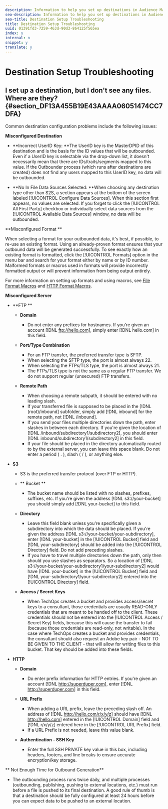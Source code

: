 ```yaml
---
description: Information to help you set up destinations in Audience Manager and avoid common problems.
seo-description: Information to help you set up destinations in Audience Manager and avoid common problems.
seo-title: Destination Setup Troubleshooting
title: Destination Setup Troubleshooting
uuid: 01391fd3-7259-463d-90d3-864125f565ea
index: y
internal: n
snippet: y
translate: y
---
```


# Destination Setup Troubleshooting


## I set up a destination, but I don't see any files. Where are they? {#section_DF13A455B19E43AAAA06051474CC7DFA}

Common destination configuration problems include the following issues: 

**Misconfigured Destination** 


* **Incorrect UserID Key: **The UserID key is the MasterDPID of this destination and is the basis for the ID values that will be outbounded. Even if a UserID key is selectable via the drop-down list, it doesn't necessarily mean that there are IDs/traits/segments mapped to this value. If the Outbounder process (which runs after destinations are created) does not find any users mapped to this UserID key, no data will be outbounded. 

* **No In File Data Sources Selected: **When choosing any destination type other than S2S, a section appears at the bottom of the screen labeled [!UICONTROL  Configure Data Sources]. When this section first appears, no values are selected. If you forget to click the [!UICONTROL  All First Party] checkbox or individually select data sources from the [!UICONTROL  Available Data Sources] window, no data will be outbounded. 



**Misconfigured Format ** 

When selecting a format for your outbounded data, it's best, if possible, to re-use an existing format. Using an already-proven format ensures that your outbound data will be generated successfully. To see exactly how an existing format is formatted, click the [!UICONTROL  Formats] option in the menu bar and search for your format either by name or by ID number. Malformed formats or macros used in formats will provide incorrectly formatted output or will prevent information from being output entirely. 

For more information on setting up formats and using macros, see [ File Format Macros](../formats/file-formats.md#concept_A867101505074418A58DE325949E5089) and [ HTTP Format Macros](../formats/web-formats.md#reference_C392124A5F3F42E49F8AADDBA601ADFE). 

**Misconfigured Server** 


* **FTP ** 
    * **Domain** 
        * Do not enter any prefixes for hostnames. If you're given an account [!DNL  ftp://hello.com], simply enter [!DNL  hello.com] in this field.


    * **Port/Type Combination** 
        * For an FTP transfer, the preferred transfer type is SFTP.
        * When selecting the SFTP type, the port is almost always 22.
        * When selecting the FTPs/TLS type, the port is almost always 21.
        * The FTPs/TLS type is not the same as a regular FTP transfer. We do not support regular (unsecured) FTP transfers.


    * **Remote Path** 
        * When choosing a remote subpath, it should be entered with no leading slash.
        * If your transferred file is supposed to be placed in the [!DNL  (root)/inbound] subfolder, simply add [!DNL  inbound] for the remote path, not [!DNL  /inbound].
        * If you send your files multiple directories down the path, enter slashes in between each directory. If you're given the location of [!DNL  /inbound/subdirectory1/subdirectory2], you should enter [!DNL  inbound/subdirectory1/subdirectory2] in this field.
        * If your file should be placed in the directory automatically routed to by the external server, you can leave this space blank. Do not enter a period ( . ), slash ( / ), or anything else.


* **S3** 
    * S3 is the preferred transfer protocol (over FTP or HTTP).
    * ** Bucket ** 
        * The bucket name should be listed with no slashes, prefixes, suffixes, etc. If you're given the address [!DNL  s3://your-bucket] you should simply add [!DNL  your-bucket] to this field.

    * **Directory** 
        * Leave this field blank unless you're specifically given a subdirectory into which the data should be placed. If you're given the address [!DNL  s3://your-bucket/your-subdirectory], enter [!DNL  your-bucket] in the [!UICONTROL  Bucket] field and [!DNL  your-subdirectory] should be added into the [!UICONTROL  Directory] field. Do not add preceding slashes.
        * If you have to travel multiple directories down the path, only then should you use slashes as separators. So a location of [!DNL  s3://your-bucket/your-subdirectory1/your-subdirectory2] would have [!DNL  your-bucket] in the [!UICONTROL  Bucket] field and [!DNL  your-subdirectory1/your-subdirectory2] entered into the [!UICONTROL  Directory] field.


    * **Access / Secret Keys** 
        * When TechOps creates a bucket and provides access/secret keys to a consultant, those credentials are usually READ-ONLY credentials that are meant to be handed off to the client. These credentials should not be entered into the [!UICONTROL  Access / Secret Key] fields, because this will cause the transfer to fail (because those credentials are read-only, not writable). In the case where TechOps creates a bucket and provides credentials, the consultant should also request an Adobe key pair - NOT TO BE GIVEN TO THE CLIENT - that will allow for writing files to this bucket. That key should be added into these fields.



* **HTTP** 
    * **Domain** 
        * Do enter prefix information for HTTP entries. If you're given an account [!DNL  http://superduper.com], enter [!DNL  http://superduper.com] in this field.

    * **URL Prefix** 
        * When adding a URL prefix, leave the preceding slash off. An address of [!DNL  http://hello.com/r/x/y/z] should have [!DNL  http://hello.com] entered in the [!UICONTROL  Domain] field and [!DNL  r/x/y/z] entered here in the [!UICONTROL  URL Prefix] field.
        * If a URL Prefix is not needed, leave this value blank.

    * **Authentication - SSH Key** 
        * Enter the full SSH PRIVATE key value in this box, including headers, footers, and line breaks to ensure accurate encryption/key storage.




** Not Enough Time for Outbound Generation** 

* The outbounding process runs twice daily, and multiple processes (outbounding, publishing, pushing to external locations, etc.) must run before a file is pushed to its final destination. A good rule of thumb is that a destination should be fully configured at least 24 hours before you can expect data to be pushed to an external location.
